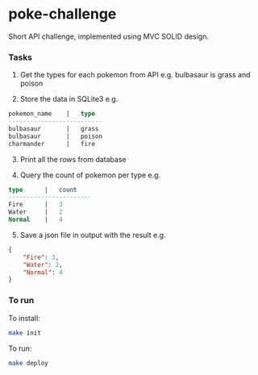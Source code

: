 # poke-challenge

Short API challenge, implemented using MVC SOLID design.


### Tasks
1. Get the types for each pokemon from API
e.g. bulbasaur is grass and poison

2. Store the data in SQLite3
e.g.
```sql
pokemon_name    |   type
--------------------------
bulbasaur       |   grass
bulbasaur       |   poison
charmander      |   fire
```

3. Print all the rows from database

4. Query the count of pokemon per type e.g.
```sql
type      |   count
-----------------------
Fire      |   3
Water     |   2
Normal    |   4
```

5. Save a json file in output with the result e.g.
```json
{
    "Fire": 3,
    "Water": 2,
    "Normal": 4
}
```

### To run

To install: 
```bash
make init
```

To run: 
```bash
make deploy
```
